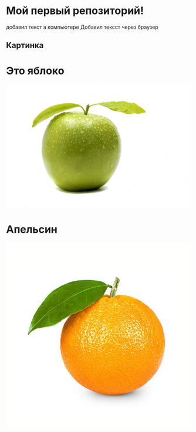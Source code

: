 # Мой первый репозиторий!
добавил текст а компьютере
Добавил тексст через  браузер

## Картинка
# Это яблоко

![Яблоко](apple.webp)

# Апельсин

![Апельсин](orange.jpg)
